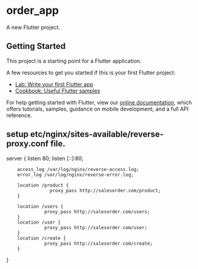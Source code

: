 # order_app

A new Flutter project.

## Getting Started

This project is a starting point for a Flutter application.

A few resources to get you started if this is your first Flutter project:

- [Lab: Write your first Flutter app](https://flutter.dev/docs/get-started/codelab)
- [Cookbook: Useful Flutter samples](https://flutter.dev/docs/cookbook)

For help getting started with Flutter, view our
[online documentation](https://flutter.dev/docs), which offers tutorials,
samples, guidance on mobile development, and a full API reference.

## setup etc/nginx/sites-available/reverse-proxy.conf file.
server {
        listen 80;
        listen [::]:80;

        access_log /var/log/nginx/reverse-access.log;
        error_log /var/log/nginx/reverse-error.log;

        location /product {
                    proxy_pass http://salesorder.com/product;
        }

        location /users {
                  proxy_pass http://salesorder.com/users;
        }
        location /user {
                  proxy_pass http://salesorder.com/user;
        }
        location /create {
                  proxy_pass http://salesorder.com/create;
        }
}


